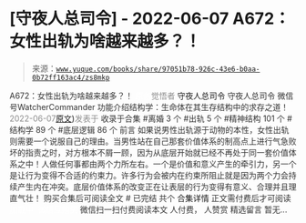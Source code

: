 # [守夜人总司令] - 2022-06-07 A672：女性出轨为啥越来越多？！

> 来源：[`www.yuque.com/books/share/97051b78-926c-43e6-b0aa-0b72ff163ac4/zs8mkp`](https://www.yuque.com/books/share/97051b78-926c-43e6-b0aa-0b72ff163ac4/zs8mkp)

<ne-p id="520f42f3293818f927861ebbd5b15da4_p_0" data-lake-id="520f42f3293818f927861ebbd5b15da4_p_0"><ne-text id="u6af4700d" style="color: rgb(51, 51, 51);">A672：女性出轨为啥越来越多？！</ne-text></ne-p> <ne-p id="32196e0fd283ff89ac51d7720126b08b" data-lake-id="32196e0fd283ff89ac51d7720126b08b"><ne-text id="u34c7d777" ne-fontsize="12" style="color: rgb(255, 255, 255);">原创</ne-text><ne-text id="udb2c788c" style="color: rgb(140, 140, 140);">觉悟者</ne-text> <ne-text id="ud3a0f30f" ne-fontsize="14">守夜人总司令</ne-text></ne-p> <ne-p id="198987a1013d823c69b2979e283d90f7" data-lake-id="198987a1013d823c69b2979e283d90f7"><ne-text id="u644fd021" ne-fontsize="14" ne-bold="true" style="color: rgb(51, 51, 51);">守夜人总司令</ne-text></ne-p> <ne-p id="3e968771177e05fa8cf4f80e7f31342a" data-lake-id="3e968771177e05fa8cf4f80e7f31342a"><ne-text id="ua2848285" ne-fontsize="14" style="color: rgb(51, 51, 51);">微信号</ne-text><ne-text id="u3e8c113c" ne-fontsize="14" style="color: rgb(51, 51, 51);">WatcherCommander</ne-text></ne-p> <ne-p id="57f77ac9728b24bbcde5eada03089d62" data-lake-id="57f77ac9728b24bbcde5eada03089d62"><ne-text id="ufd888a63" ne-fontsize="14" style="color: rgb(51, 51, 51);">功能介绍</ne-text><ne-text id="ued00250d" ne-fontsize="14" style="color: rgb(51, 51, 51);">结构学：生命体在其生存结构中的求存之道！</ne-text></ne-p> <ne-p id="d8a1b6833c8e6df2c3ebf5a825518d46" data-lake-id="d8a1b6833c8e6df2c3ebf5a825518d46"><ne-text id="u997e0c81" style="color: rgb(140, 140, 140);">2022-06-07</ne-text>[<ne-text id="u4c1cac32" ne-fontsize="14">原文</ne-text>](https://mp.weixin.qq.com/s?__biz=MzAxNDk1NjI2Mw==&mid=2247488539&idx=1&sn=9c774d66a49b281ced7907e619cddab7&chksm=9b8a3793acfdbe855d956b21b145badfc8f14310c55f620fd8b96d0d2324186232465393ee47#rd))<ne-text id="u2f4b0923" ne-fontsize="14" style="color: rgb(140, 140, 140);">发表于</ne-text></ne-p> <ne-p id="10b60eb1990630d75fa22f111d085971" data-lake-id="10b60eb1990630d75fa22f111d085971"><ne-text id="u819ee813" style="color: rgb(51, 51, 51);">收录于合集</ne-text></ne-p> <ne-p id="80ce67c008bbcde30fe93ac450859ddd" data-lake-id="80ce67c008bbcde30fe93ac450859ddd"><ne-text id="uc784fffe" style="color: rgb(51, 51, 51);">#离婚 3 个</ne-text></ne-p> <ne-p id="e8f1132cd437665bd749c9da008db2dd" data-lake-id="e8f1132cd437665bd749c9da008db2dd"><ne-text id="ue9fe3b83" style="color: rgb(51, 51, 51);">#出轨 5 个</ne-text></ne-p> <ne-p id="2896cbe8c7a5f34458fc08ada0471499" data-lake-id="2896cbe8c7a5f34458fc08ada0471499"><ne-text id="udf4be229" style="color: rgb(51, 51, 51);">#精神结构 101 个</ne-text></ne-p> <ne-p id="c6e62be3625ec85cc651e607a4c932af" data-lake-id="c6e62be3625ec85cc651e607a4c932af"><ne-text id="u32f0784e" style="color: rgb(51, 51, 51);">#结构学 89 个</ne-text></ne-p> <ne-p id="afacbd0109ad0f0e3ba084afc12cc15f" data-lake-id="afacbd0109ad0f0e3ba084afc12cc15f"><ne-text id="ue3b1f639" style="color: rgb(51, 51, 51);">#底层逻辑 86 个</ne-text></ne-p> <ne-p id="a3cbef9f8a992bd50ada4e22cd8c37ff" data-lake-id="a3cbef9f8a992bd50ada4e22cd8c37ff"><ne-text id="ub259b707" style="color: rgb(51, 51, 51);">前言</ne-text></ne-p> <ne-p id="7d2661c35d44e6f0e4c649ded499a3db" data-lake-id="7d2661c35d44e6f0e4c649ded499a3db"><ne-text id="u1da428ee" style="color: rgb(51, 51, 51);">如果说男性出轨源于动物的本性，女性出轨则需要一个说服自己的理由。当男性站在自己那套价值体系的制高点上进行气急败坏的指责之时，对方根本不屑一顾，因为从底层开始就已经不再处于同一套价值体系之中！人做任何事都由两个力所左右。一个是价值和意义产生的牵引力，另一个是让行为变得不合适的约束力。许多行为会被内在约束所阻止就是因为两个力会持续产生内在冲突。底层价值体系的改变正在让表层的行为变得有意义、合理并且理直气壮！</ne-text></ne-p> <ne-p id="a92212bf93766165f5b247187ebbdcd2" data-lake-id="a92212bf93766165f5b247187ebbdcd2" ne-alignment="center"><ne-text id="ua199a0fb" style="color: rgb(51, 51, 51);">购买合集后可阅读全文</ne-text></ne-p> <ne-p id="ef14f4966e8601d6bd45ed521496994e" data-lake-id="ef14f4966e8601d6bd45ed521496994e" ne-alignment="center"><ne-text id="ubbca7394" style="color: rgb(51, 51, 51);">#</ne-text></ne-p> <ne-p id="638b8825b162cda62a1f68a6ff940e84" data-lake-id="638b8825b162cda62a1f68a6ff940e84" ne-alignment="center"><ne-text id="u8843d46c" style="color: rgb(51, 51, 51);">已完结 共个</ne-text></ne-p> <ne-p id="1372345d160d6185653ba3e0ccf980be" data-lake-id="1372345d160d6185653ba3e0ccf980be" ne-alignment="center"><ne-text id="u3676ae52" ne-fontsize="16">合集详情</ne-text></ne-p> <ne-p id="9516da09d71a737c5fa2a393d3ed943d" data-lake-id="9516da09d71a737c5fa2a393d3ed943d" ne-alignment="center"><ne-text id="ub0be32f4" style="color: rgb(51, 51, 51);">正文需付费后才可阅读</ne-text></ne-p> <ne-p id="657744a4aaa70d991c3f71a74c85df4b" data-lake-id="657744a4aaa70d991c3f71a74c85df4b" ne-alignment="center"><ne-text id="u8f5da26b" style="color: rgb(255, 255, 255);">加载中</ne-text></ne-p> <ne-p id="728e4c550f32f43a59c60de9c68b22a7" data-lake-id="728e4c550f32f43a59c60de9c68b22a7" ne-alignment="center"><ne-text id="u1d7be9a0" style="color: rgb(255, 255, 255);"> 微信豆购买</ne-text></ne-p> <ne-p id="3e7535c078a6f9217f9a02e5013de010" data-lake-id="3e7535c078a6f9217f9a02e5013de010" ne-alignment="center"><ne-text id="u085813a1" style="color: rgb(51, 51, 51);">微信扫一扫付费阅读本文</ne-text></ne-p> <ne-p id="5a85b12e56752c78d8ca460bcda7dd0e" data-lake-id="5a85b12e56752c78d8ca460bcda7dd0e" ne-alignment="center"><ne-text id="u7fbc63d7" ne-fontsize="13" style="color: rgb(51, 51, 51);">人付费， 人赞赏</ne-text></ne-p> <ne-h3 id="YL9N5" data-lake-id="YL9N5"><ne-heading-ext><ne-heading-anchor></ne-heading-anchor><ne-heading-fold></ne-heading-fold></ne-heading-ext><ne-heading-content><ne-text id="u9ae28b44" ne-fontsize="16" style="color: rgb(51, 51, 51);">精选留言</ne-text></ne-heading-content></ne-h3> <ne-p id="e87da2b863350a64b3beb4db89ba0090" data-lake-id="e87da2b863350a64b3beb4db89ba0090"><ne-text id="uf7a7cf7b" style="color: rgb(51, 51, 51);">暂无...</ne-text></ne-p>